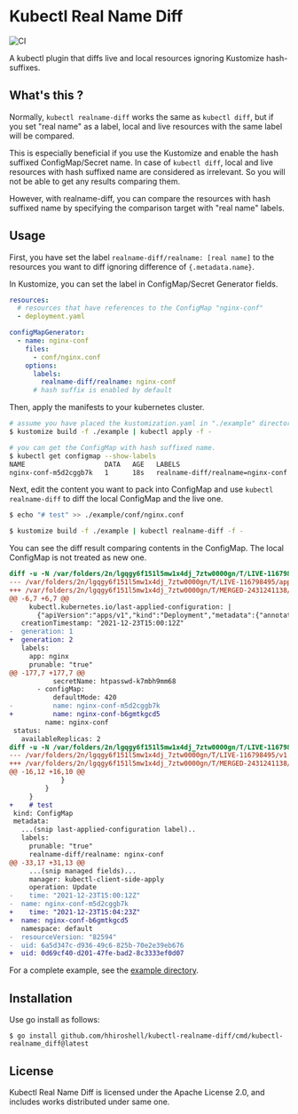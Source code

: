 # Kubectl Real Name Diff

![CI](https://github.com/hhiroshell/kubectl-realname-diff/actions/workflows/ci.yaml/badge.svg)

A kubectl plugin that diffs live and local resources ignoring Kustomize
hash-suffixes.

## What's this ?
Normally, `kubectl realname-diff` works the same as `kubectl diff`, but if you
set "real name" as a label, local and live resources with the same label will be
compared.

This is especially beneficial if you use the Kustomize and enable the hash
suffixed ConfigMap/Secret name. In case of `kubectl diff`, local and live
resources with hash suffixed name are considered as irrelevant. So you will not
be able to get any results comparing them.

However, with realname-diff, you can compare the resources with hash suffixed
name by specifying the comparison target with "real name" labels.

## Usage
First, you have set the label `realname-diff/realname: [real name]` to the
resources you want to diff ignoring difference of `{.metadata.name}`.

In Kustomize, you can set the label in ConfigMap/Secret Generator fields.

```yaml
resources:
  # resources that have references to the ConfigMap "nginx-conf"
  - deployment.yaml

configMapGenerator:
  - name: nginx-conf
    files:
      - conf/nginx.conf
    options:
      labels:
        realname-diff/realname: nginx-conf
      # hash suffix is enabled by default
```

Then, apply the manifests to your kubernetes cluster.

```bash
# assume you have placed the kustomization.yaml in "./example" directory
$ kustomize build -f ./example | kubectl apply -f -

# you can get the ConfigMap with hash suffixed name.
$ kubectl get configmap --show-labels
NAME                    DATA   AGE   LABELS
nginx-conf-m5d2cggb7k   1      18s   realname-diff/realname=nginx-conf
```

Next, edit the content you want to pack into ConfigMap and use `kubectl realname-diff`
to diff the local ConfigMap and the live one.

```bash
$ echo "# test" >> ./example/conf/nginx.conf

$ kustomize build -f ./example | kubectl realname-diff -f -
```

You can see the diff result comparing contents in the ConfigMap. The local
ConfigMap is not treated as new one.

```diff
diff -u -N /var/folders/2n/lgqgy6f151l5mw1x4dj_7ztw0000gn/T/LIVE-116798495/apps.v1.Deployment.default.nginx /var/folders/2n/lgqgy6f151l5mw1x4dj_7ztw0000gn/T/MERGED-2431241138/apps.v1.Deployment.default.nginx
--- /var/folders/2n/lgqgy6f151l5mw1x4dj_7ztw0000gn/T/LIVE-116798495/apps.v1.Deployment.default.nginx	2021-12-24 00:04:23.000000000 +0900
+++ /var/folders/2n/lgqgy6f151l5mw1x4dj_7ztw0000gn/T/MERGED-2431241138/apps.v1.Deployment.default.nginx	2021-12-24 00:04:23.000000000 +0900
@@ -6,7 +6,7 @@
     kubectl.kubernetes.io/last-applied-configuration: |
       {"apiVersion":"apps/v1","kind":"Deployment","metadata":{"annotations":{},"labels":{"app":"nginx","prunable":"true"},"name":"nginx","namespace":"default"},"spec":{"replicas":2,"selector":{"matchLabels":{"app":"nginx","prunable":"true"}},"template":{"metadata":{"labels":{"app":"nginx","prunable":"true"}},"spec":{"containers":[{"image":"nginx:latest","name":"nginx","ports":[{"containerPort":80}],"volumeMounts":[{"mountPath":"/etc/nginx/htpasswd","name":"htpasswd","readOnly":true},{"mountPath":"/etc/nginx","name":"nginx-conf","readOnly":true}]}],"volumes":[{"name":"htpasswd","secret":{"secretName":"htpasswd-k7mbh9mm68"}},{"configMap":{"name":"nginx-conf-m5d2cggb7k"},"name":"nginx-conf"}]}}}}
   creationTimestamp: "2021-12-23T15:00:12Z"
-  generation: 1
+  generation: 2
   labels:
     app: nginx
     prunable: "true"
@@ -177,7 +177,7 @@
           secretName: htpasswd-k7mbh9mm68
       - configMap:
           defaultMode: 420
-          name: nginx-conf-m5d2cggb7k
+          name: nginx-conf-b6gmtkgcd5
         name: nginx-conf
 status:
   availableReplicas: 2
diff -u -N /var/folders/2n/lgqgy6f151l5mw1x4dj_7ztw0000gn/T/LIVE-116798495/v1.ConfigMap.default.nginx-conf-m5d2cggb7k /var/folders/2n/lgqgy6f151l5mw1x4dj_7ztw0000gn/T/MERGED-2431241138/v1.ConfigMap.default.nginx-conf-m5d2cggb7k
--- /var/folders/2n/lgqgy6f151l5mw1x4dj_7ztw0000gn/T/LIVE-116798495/v1.ConfigMap.default.nginx-conf-m5d2cggb7k	2021-12-24 00:04:23.000000000 +0900
+++ /var/folders/2n/lgqgy6f151l5mw1x4dj_7ztw0000gn/T/MERGED-2431241138/v1.ConfigMap.default.nginx-conf-m5d2cggb7k	2021-12-24 00:04:23.000000000 +0900
@@ -16,12 +16,10 @@
             }
         }
     }
+    # test
 kind: ConfigMap
 metadata:
   ...(snip last-applied-configuration label)..
   labels:
     prunable: "true"
     realname-diff/realname: nginx-conf
@@ -33,17 +31,13 @@
     ...(snip managed fields)...
     manager: kubectl-client-side-apply
     operation: Update
-    time: "2021-12-23T15:00:12Z"
-  name: nginx-conf-m5d2cggb7k
+    time: "2021-12-23T15:04:23Z"
+  name: nginx-conf-b6gmtkgcd5
   namespace: default
-  resourceVersion: "82594"
-  uid: 6a5d347c-d936-49c6-825b-70e2e39eb676
+  uid: 0d69cf40-d201-47fe-bad2-8c3333ef0d07
```

For a complete example, see the [example directory](./example). 

## Installation
Use go install as follows:

```
$ go install github.com/hhiroshell/kubectl-realname-diff/cmd/kubectl-realname_diff@latest
```

## License
Kubectl Real Name Diff is licensed under the Apache License 2.0, and includes
works distributed under same one.
